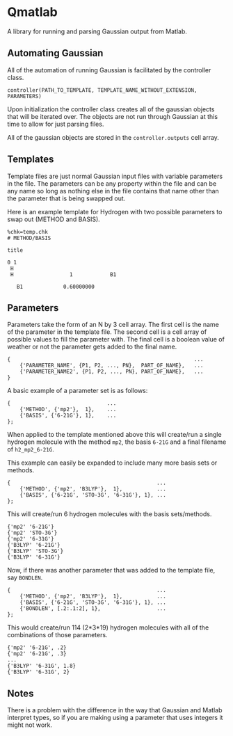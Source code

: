 Qmatlab
=======
A library for running and parsing Gaussian output from Matlab.

Automating Gaussian
-------------------
All of the automation of running Gaussian is facilitated by the controller class.

    controller(PATH_TO_TEMPLATE, TEMPLATE_NAME_WITHOUT_EXTENSION, PARAMETERS)

Upon initialization the controller class creates all of the gaussian objects that will be iterated over. The objects are not run through Gaussian at this time to allow for just parsing files.

All of the gaussian objects are stored in the `controller.outputs` cell array.


Templates
---------

Template files are just normal Gaussian input files with variable parameters in the file. The parameters can be any property within the file and can be any name so long as nothing else in the file contains that name other than the parameter that is being swapped out.

Here is an example template for Hydrogen with two possible parameters to swap out (METHOD and BASIS).

    %chk=temp.chk
    # METHOD/BASIS

    title

    0 1
     H
     H                  1            B1

       B1             0.60000000



Parameters
----------

Parameters take the form of an N by 3 cell array. The first cell is the name of the parameter in the template file. The second cell is a cell array of possible values to fill the parameter with. The final cell is a boolean value of weather or not the parameter gets added to the final name.

    {                                                           ...
        {'PARAMETER_NAME', {P1, P2, ..., PN},  PART_OF_NAME},   ...
        {'PARAMETER_NAME2', {P1, P2, ..., PN}, PART_OF_NAME},   ...
    }

A basic example of a parameter set is as follows:

    {                               ...
        {'METHOD', {'mp2'},  1},    ...
        {'BASIS', {'6-21G'}, 1},    ...
    };

When applied to the template mentioned above this will create/run a single hydrogen molecule with the method `mp2`, the basis `6-21G` and a final filename of `h2_mp2_6-21G`.

This example can easily be expanded to include many more basis sets or methods.

    {                                               ...
        {'METHOD', {'mp2', 'B3LYP'},  1},           ...
        {'BASIS', {'6-21G', 'STO-3G', '6-31G'}, 1}, ...
    };

This will create/run 6 hydrogen molecules with the basis sets/methods.

    {'mp2' '6-21G'}
    {'mp2' 'STO-3G'}
    {'mp2' '6-31G'}
    {'B3LYP' '6-21G'}
    {'B3LYP' 'STO-3G'}
    {'B3LYP' '6-31G'}

Now, if there was another parameter that was added to the template file, say `BONDLEN`.

    {                                               ...
        {'METHOD', {'mp2', 'B3LYP'},  1},           ...
        {'BASIS', {'6-21G', 'STO-3G', '6-31G'}, 1}, ...
        {'BONDLEN', [.2:.1:2], 1},                  ...
    };

This would create/run 114 (2\*3\*19) hydrogen molecules with all of the combinations of those parameters.

    {'mp2' '6-21G', .2}
    {'mp2' '6-21G', .3}
    ...
    {'B3LYP' '6-31G', 1.8}
    {'B3LYP' '6-31G', 2}


Notes
-----

There is a problem with the difference in the way that Gaussian and Matlab interpret types, so if you are making using a parameter that uses integers it might not work.